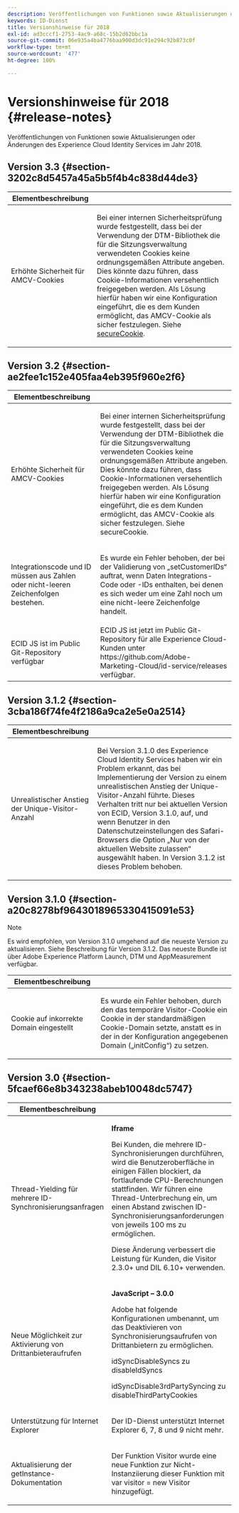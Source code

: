 ```yaml
---
description: Veröffentlichungen von Funktionen sowie Aktualisierungen oder Änderungen des Experience Cloud Identity Services im Jahr 2018.
keywords: ID-Dienst
title: Versionshinweise für 2018
exl-id: ad3cccf1-2753-4ac9-a68c-15b2d62bbc1a
source-git-commit: 06e935a4ba4776baa900d3dc91e294c92b873c0f
workflow-type: tm+mt
source-wordcount: '477'
ht-degree: 100%

---
```


# Versionshinweise für 2018 {#release-notes}

Veröffentlichungen von Funktionen sowie Aktualisierungen oder Änderungen des Experience Cloud Identity Services im Jahr 2018.

## Version 3.3 {#section-3202c8d5457a45a5b5f4b4c838d44de3}

<table id="table_201417BD540E4EE69911AABE9BF77509"> 
 <thead> 
  <tr> 
   <th colname="col1" class="entry"> Elementbeschreibung </th> 
   <th colname="col2" class="entry"> </th> 
  </tr>
 </thead>
 <tbody> 
  <tr> 
   <td colname="col1"> <p>Erhöhte Sicherheit für AMCV-Cookies </p> </td> 
   <td colname="col2"> <p>Bei einer internen Sicherheitsprüfung wurde festgestellt, dass bei der Verwendung der DTM-Bibliothek die für die Sitzungsverwaltung verwendeten Cookies keine ordnungsgemäßen Attribute angeben. Dies könnte dazu führen, dass Cookie-Informationen versehentlich freigegeben werden. Als Lösung hierfür haben wir eine Konfiguration eingeführt, die es dem Kunden ermöglicht, das AMCV-Cookie als sicher festzulegen. Siehe <a href="/help/library/function-vars/securecookie.md" format="https" scope="external">secureCookie</a>. </p> </td> 
  </tr> 
 </tbody> 
</table>

## Version 3.2 {#section-ae2fee1c152e405faa4eb395f960e2f6}

<table id="table_6546F5C74E4742E4B5E9793BCEAB66FA"> 
 <thead> 
  <tr> 
   <th colname="col1" class="entry"> Elementbeschreibung </th> 
   <th colname="col2" class="entry"> </th> 
  </tr>
 </thead>
 <tbody> 
  <tr> 
   <td colname="col1"> <p>Erhöhte Sicherheit für AMCV-Cookies </p> </td> 
   <td colname="col2"> <p>Bei einer internen Sicherheitsprüfung wurde festgestellt, dass bei der Verwendung der DTM-Bibliothek die für die Sitzungsverwaltung verwendeten Cookies keine ordnungsgemäßen Attribute angeben. Dies könnte dazu führen, dass Cookie-Informationen versehentlich freigegeben werden. Als Lösung hierfür haben wir eine Konfiguration eingeführt, die es dem Kunden ermöglicht, das AMCV-Cookie als sicher festzulegen. Siehe secureCookie. </p> </td> 
  </tr> 
  <tr> 
   <td colname="col1"> <p>Integrationscode und ID müssen aus Zahlen oder nicht-leeren Zeichenfolgen bestehen. </p> </td> 
   <td colname="col2"> <p>Es wurde ein Fehler behoben, der bei der Validierung von „setCustomerIDs“ auftrat, wenn Daten Integrations-Code oder -IDs enthalten, bei denen es sich weder um eine Zahl noch um eine nicht-leere Zeichenfolge handelt. </p> </td> 
  </tr> 
  <tr> 
   <td colname="col1"> ECID JS ist im Public Git-Repository verfügbar </td> 
   <td colname="col2"> ECID JS ist jetzt im Public Git-Repository für alle Experience Cloud-Kunden unter https://github.com/Adobe-Marketing-Cloud/id-service/releases verfügbar. </td> 
  </tr> 
 </tbody> 
</table>

## Version 3.1.2 {#section-3cba186f74fe4f2186a9ca2e5e0a2514}

<table id="table_9FA4E20C996746A2A4219C9A0F759AD1"> 
 <thead> 
  <tr> 
   <th colname="col1" class="entry"> Elementbeschreibung </th> 
   <th colname="col2" class="entry"> </th> 
  </tr>
 </thead>
 <tbody> 
  <tr> 
   <td colname="col1"> <p>Unrealistischer Anstieg der Unique-Visitor-Anzahl </p> </td> 
   <td colname="col2"> <p>Bei Version 3.1.0 des Experience Cloud Identity Services haben wir ein Problem erkannt, das bei Implementierung der Version zu einem unrealistischen Anstieg der Unique-Visitor-Anzahl führte. Dieses Verhalten tritt nur bei aktuellen Version von ECID, Version 3.1.0, auf, und wenn Benutzer in den Datenschutzeinstellungen des Safari-Browsers die Option „Nur von der aktuellen Website zulassen“ ausgewählt haben. In Version 3.1.2 ist dieses Problem behoben. </p> </td> 
  </tr> 
 </tbody> 
</table>

## Version 3.1.0 {#section-a20c8278bf9643018965330415091e53}

>[!NOTE]
>
>Es wird empfohlen, von Version 3.1.0 umgehend auf die neueste Version zu aktualisieren. Siehe Beschreibung für Version 3.1.2. Das neueste Bundle ist über Adobe Experience Platform Launch, DTM und AppMeasurement verfügbar.

<table id="table_512039AFC4D34038B8F116B71EEEE7F6"> 
 <thead> 
  <tr> 
   <th colname="col1" class="entry"> Elementbeschreibung </th> 
   <th colname="col2" class="entry"> </th> 
  </tr>
 </thead>
 <tbody> 
  <tr> 
   <td colname="col1"> <p>Cookie auf inkorrekte Domain eingestellt </p> </td> 
   <td colname="col2"> <p>Es wurde ein Fehler behoben, durch den das temporäre Visitor-Cookie ein Cookie in der standardmäßigen Cookie-Domain setzte, anstatt es in der in der Konfiguration angegebenen Domain („initConfig“) zu setzen. </p> </td> 
  </tr> 
 </tbody> 
</table>

## Version 3.0 {#section-5fcaef66e8b343238abeb10048dc5747}

<table id="table_7E9224D6CC924A2DB5119171C9DC5443"> 
 <thead> 
  <tr> 
   <th colname="col1" class="entry"> Elementbeschreibung </th> 
   <th colname="col2" class="entry"> </th> 
  </tr>
 </thead>
 <tbody> 
  <tr> 
   <td colname="col1"> <p>Thread-Yielding für mehrere ID-Synchronisierungsanfragen </p> </td> 
   <td colname="col2"> <p><b>Iframe</b> </p> <p>Bei Kunden, die mehrere ID-Synchronisierungen durchführen, wird die Benutzeroberfläche in einigen Fällen blockiert, da fortlaufende CPU-Berechnungen stattfinden. Wir führen eine Thread-Unterbrechung ein, um einen Abstand zwischen ID-Synchronisierungsanforderungen von jeweils 100 ms zu ermöglichen. </p> <p>Diese Änderung verbessert die Leistung für Kunden, die Visitor 2.3.0+ und DIL 6.10+ verwenden.  </p> </td> 
  </tr> 
  <tr> 
   <td colname="col1"> Neue Möglichkeit zur Aktivierung von Drittanbieteraufrufen </td> 
   <td colname="col2"> <p><b>JavaScript – 3.0.0</b> </p> <p>Adobe hat folgende Konfigurationen umbenannt, um das Deaktivieren von Synchronisierungsaufrufen von Drittanbietern zu ermöglichen. </p> <p>idSyncDisableSyncs zu disableIdSyncs </p> <p>idSyncDisable3rdPartySyncing zu disableThirdPartyCookies </p> </td> 
  </tr> 
  <tr> 
   <td colname="col1"> <p>Unterstützung für Internet Explorer </p> </td> 
   <td colname="col2"> <p>Der ID-Dienst unterstützt Internet Explorer 6, 7, 8 und 9 nicht mehr. </p> </td> 
  </tr> 
  <tr> 
   <td colname="col1"> <p>Aktualisierung der getInstance-Dokumentation </p> </td> 
   <td colname="col2"> <p>Der Funktion Visitor wurde eine neue Funktion zur Nicht-Instanziierung dieser Funktion mit var visitor = new Visitor hinzugefügt. </p> </td> 
  </tr> 
 </tbody> 
</table>
